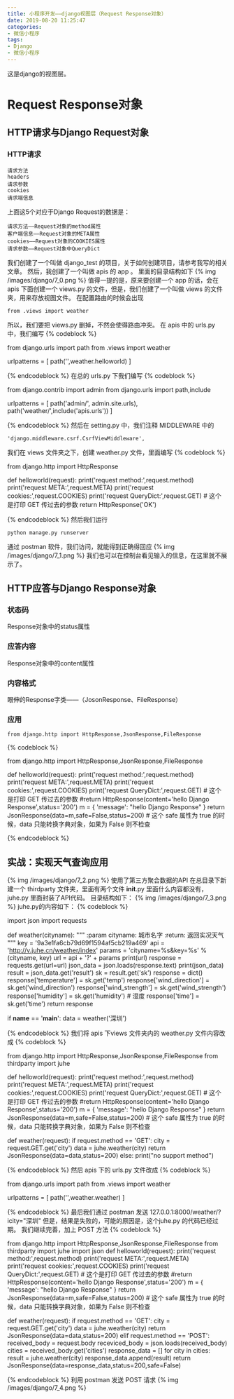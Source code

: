 ```yaml
---
title: 小程序开发——django视图层（Request Response对象）
date: 2019-08-20 11:25:47
categories:
- 微信小程序
tags:
- Django
- 微信小程序
---
```

这是django的视图层。
<!-- more -->
# Request Response对象
## HTTP请求与Django Request对象
### HTTP请求

	请求方法
	headers
	请求参数
	cookies
	请求端信息
	
上面这5个对应于Django Request的数据是：

	请求方法——Request对象的method属性
	客户端信息——Request对象的META属性
	cookies——Request对象的COOKIES属性
	请求参数——Request对象中QueryDict
	
我们创建了一个叫做 django_test 的项目，关于如何创建项目，请参考我写的相关文章。
然后，我创建了一个叫做 apis 的 app 。
里面的目录结构如下
{% img /images/django/7_0.png %}
值得一提的是，原来要创建一个 app 的话，会在 apis 下面创建一个 views.py 的文件，但是，我们创建了一个叫做 views 的文件夹，用来存放视图文件。
在配置路由的时候会出现

	from .views import weather
	
所以，我们要把 views.py 删掉，不然会使得路由冲突。
在 apis 中的 urls.py 中，我们编写
{% codeblock %}
	
from django.urls import path
from .views import weather

urlpatterns = [
	path('',weather.helloworld)
]
	
{% endcodeblock %}
在总的 urls.py 下我们编写
{% codeblock %}
	
from django.contrib import admin
from django.urls import path,include

urlpatterns = [
	path('admin/', admin.site.urls),
	path('weather/',include('apis.urls'))
]
	
{% endcodeblock %}
然后在 setting.py 中，我们注释 MIDDLEWARE 中的

	'django.middleware.csrf.CsrfViewMiddleware',
	
我们在 views 文件夹之下，创建 weather.py 文件，里面编写
{% codeblock %}

from django.http import HttpResponse

def helloworld(request):
    print('request method:',request.method)
    print('request META:',request.META)
    print('request cookies:',request.COOKIES)
    print('request QueryDict:',request.GET) # 这个是打印 GET 传过去的参数
    return HttpResponse('OK')
	
{% endcodeblock %}
然后我们运行

	python manage.py runserver
	
通过 postman 软件，我们访问，就能得到正确得回应
{% img /images/django/7_1.png %}
我们也可以在控制台看见输入的信息，在这里就不展示了。
## HTTP应答与Django Response对象
### 状态码
Response对象中的status属性
### 应答内容
Response对象中的content属性
### 内容格式
眼伸的Response字类——（JosonResponse、FileResponse）
### 应用

	from django.http import HttpResponse,JsonResponse,FileResponse
	
{% codeblock %}

from django.http import HttpResponse,JsonResponse,FileResponse

def helloworld(request):
    print('request method:',request.method)
    print('request META:',request.META)
    print('request cookies:',request.COOKIES)
    print('request QueryDict:',request.GET) # 这个是打印 GET 传过去的参数
    #return HttpResponse(content='hello Django Response',status='200')
    m = {
        'message': "hello Django Response"
    }
    return JsonResponse(data=m,safe=False,status=200)
    # 这个 safe 属性为 true 的时候，data 只能转换字典对象，如果为 False 则不检查

{% endcodeblock %}
## 实战：实现天气查询应用
{% img /images/django/7_2.png %}
使用了第三方聚合数据的API
在总目录下新建一个 thirdparty 文件夹，里面有两个文件 __init__.py 里面什么内容都没有，juhe.py 里面封装了API代码。
目录结构如下：
{% img /images/django/7_3.png %}
juhe.py的内容如下：
{% codeblock %}

import json
import requests


def weather(cityname):
    """
    :param cityname: 城市名字
    :return: 返回实况天气
    """
    key = '9a3e1fa6cb79d69f1594af5cb219a469'
    api = 'http://v.juhe.cn/weather/index'
    params = 'cityname=%s&key=%s' % (cityname, key)
    url = api + '?' + params
    print(url)
    response = requests.get(url=url)
    json_data = json.loads(response.text)
    print(json_data)
    result = json_data.get('result')
    sk = result.get('sk')
    response = dict()
    response['temperature'] = sk.get('temp')
    response['wind_direction'] = sk.get('wind_direction')
    response['wind_strength'] = sk.get('wind_strength')
    response['humidity'] = sk.get('humidity')  # 湿度
    response['time'] = sk.get('time')
    return response


if __name__ == '__main__':
    data = weather('深圳')

{% endcodeblock %}
我们将 apis 下views 文件夹内的 weather.py 文件内容改成
{% codeblock %}

from django.http import HttpResponse,JsonResponse,FileResponse
from thirdparty import juhe

def helloworld(request):
    print('request method:',request.method)
    print('request META:',request.META)
    print('request cookies:',request.COOKIES)
    print('request QueryDict:',request.GET) # 这个是打印 GET 传过去的参数
    #return HttpResponse(content='hello Django Response',status='200')
    m = {
        'message': "hello Django Response"
    }
    return JsonResponse(data=m,safe=False,status=200)
    # 这个 safe 属性为 true 的时候，data 只能转换字典对象，如果为 False 则不检查

def weather(request):
    if request.method == 'GET':
        city = request.GET.get('city')
        data = juhe.weather(city)
        return JsonResponse(data=data,status=200)
    else:
        print("no support method")

{% endcodeblock %}
然后 apis 下的 urls.py 文件改成
{% codeblock %}

from django.urls import path
from .views import weather

urlpatterns = [
    path('',weather.weather)
]

{% endcodeblock %}
最后我们通过 postman 发送 127.0.0.1:8000/weather/?icity="深圳"
但是，结果是失败的，可能的原因是，这个juhe.py 的代码已经过期。
我们继续完善，加上 POST 方法
{% codeblock %}

from django.http import HttpResponse,JsonResponse,FileResponse
from thirdparty import juhe
import json
def helloworld(request):
    print('request method:',request.method)
    print('request META:',request.META)
    print('request cookies:',request.COOKIES)
    print('request QueryDict:',request.GET) # 这个是打印 GET 传过去的参数
    #return HttpResponse(content='hello Django Response',status='200')
    m = {
        'message': "hello Django Response"
    }
    return JsonResponse(data=m,safe=False,status=200)
    # 这个 safe 属性为 true 的时候，data 只能转换字典对象，如果为 False 则不检查

def weather(request):
    if request.method == 'GET':
        city = request.GET.get('city')
        data = juhe.weather(city)
        return JsonResponse(data=data,status=200)
    elif request.method == 'POST':
        received_body = request.body
        receviced_body = json.loads(received_body)
        cities = received_body.get('cities')
        response_data = []
        for city in cities:
            result = juhe.weather(city)
            response_data.append(result)
        return JsonResponse(data=response_data,status=200,safe=False)

{% endcodeblock %}
利用 postman 发送 POST 请求
{% img /images/django/7_4.png %}